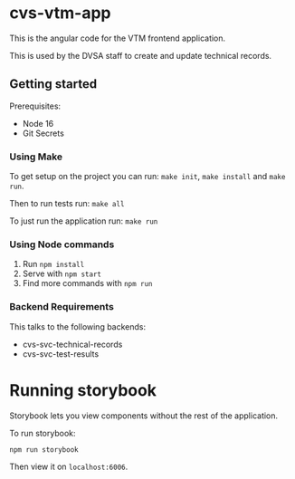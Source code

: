 # cvs-vtm-app

This is the angular code for the VTM frontend application.

This is used by the DVSA staff to create and update technical records.

## Getting started

Prerequisites:
* Node 16
* Git Secrets

### Using Make

To get setup on the project you can run: `make init`, `make install` and `make run`.

Then to run tests run:
`make all`

To just run the application run:
`make run`

### Using Node commands

1. Run `npm install`
2. Serve with `npm start`
3. Find more commands with `npm run`

### Backend Requirements

This talks to the following backends:
* cvs-svc-technical-records
* cvs-svc-test-results

# Running storybook

Storybook lets you view components without the rest of the application.

To run storybook:

`npm run storybook`

Then view it on `localhost:6006`.
